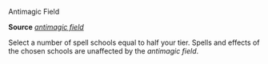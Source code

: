 Antimagic Field

**Source** [_antimagic field_](/pathfinderRPG/prd/spells/antimagicField.html#_antimagic-field)

Select a number of spell schools equal to half your tier. Spells and effects of the chosen schools are unaffected by the _antimagic field_.

